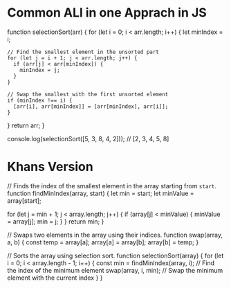 # Common ALl in one Apprach in JS

function selectionSort(arr) {
  for (let i = 0; i < arr.length; i++) {
    let minIndex = i;

    // Find the smallest element in the unsorted part
    for (let j = i + 1; j < arr.length; j++) {
      if (arr[j] < arr[minIndex]) {
        minIndex = j;
      }
    }

    // Swap the smallest with the first unsorted element
    if (minIndex !== i) {
      [arr[i], arr[minIndex]] = [arr[minIndex], arr[i]];
    }
  }
  return arr;
}

console.log(selectionSort([5, 3, 8, 4, 2])); // [2, 3, 4, 5, 8]


# Khans Version
// Finds the index of the smallest element in the array starting from `start`.
function findMinIndex(array, start) {
  let min = start;
  let minValue = array[start];

  for (let j = min + 1; j < array.length; j++) {
    if (array[j] < minValue) {
      minValue = array[j];
      min = j;
    }
  }
  return min;
}

// Swaps two elements in the array using their indices.
function swap(array, a, b) {
  const temp = array[a];
  array[a] = array[b];
  array[b] = temp;
}

// Sorts the array using selection sort.
function selectionSort(array) {
  for (let i = 0; i < array.length - 1; i++) {
    const min = findMinIndex(array, i); // Find the index of the minimum element
    swap(array, i, min); // Swap the minimum element with the current index
  }
}
